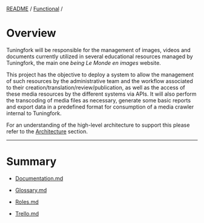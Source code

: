 [README](/) / [Functional](0e9eb850-aec6-11e7-9592-978508c84318.md) /

# Overview

Tuningfork will be responsible for the management of images, videos and documents currently utilized in several educational resources managed by Tuningfork, the main one _being Le Monde en images_ website.

This project has the objective to deploy a system to allow the management of such resources by the administrative team and the workflow associated to their creation/translation/review/publication, as well as the access of these media resources by the different systems via APIs. It will also perform the transcoding of media files as necessary, generate some basic reports and export data in a predefined format for consumption of a media crawler internal to Tuningfork.

For an understanding of the high-level architecture to support this please refer to the [Architecture](d6d68f40-aec7-11e7-894f-6b718994da22.md) section.

---

# Summary

* [Documentation.md](0e9e6a31-aec6-11e7-9592-978508c84318.md)

* [Glossary.md](0e9e6a32-aec6-11e7-9592-978508c84318.md)

* [Roles.md](0e9e6a33-aec6-11e7-9592-978508c84318.md)

* [Trello.md](0e9e6a34-aec6-11e7-9592-978508c84318.md)
